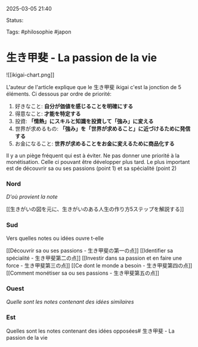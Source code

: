 
2025-03-05 21:40

Status:

Tags: #philosophie #japon


# 生き甲斐 - La passion de la vie

![[ikigai-chart.png]]

L'auteur de l'article explique que le 生き甲斐 ikigai c'est la jonction de 5 éléments.
Ci dessous par ordre de priorité:

1. 好きなこと: **自分が価値を感じることを明確にする**
2. 得意なこと: **才能を特定する**
3. 投資: **「情熱」にスキルと知識を投資して「強み」に変える**
4. 世界が求めるもの: **「強み」を「世界が求めること」に近づけるために発信する**
5. お金になること: **世界が求めることをお金に変えるために商品化する**

Il y a un  piège fréquent qui est à éviter. Ne pas donner une priorité à la monétisation. Celle ci pouvant être développer plus tard.
Le plus important est de découvrir sa ou ses passions (point 1) et sa spécialité (point 2)
### Nord
*D'où provient la note*

 [[生きがいの図を元に、生きがいのある人生の作り方5ステップを解説する]]
### Sud
Vers quelles notes ou idées ouvre t-elle

[[Découvrir sa ou ses passions - 生き甲斐の第一の点]]
[[Identifier sa spécialité - 生き甲斐第二の点]]
[[Investir dans sa passion et en faire une force - 生き甲斐第三の点]]
[[Ce dont le monde a besoin - 生き甲斐第四の点]]
[[Comment monétiser sa ou ses passions - 生き甲斐第五の点]]
### Ouest
*Quelle sont les notes contenant des idées similaires*

### Est
Quelles sont les notes contenant des idées opposées# 生き甲斐 - La passion de la vie

